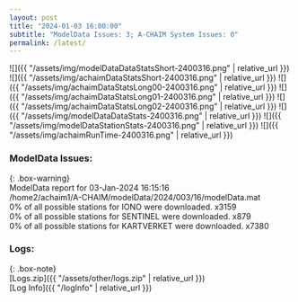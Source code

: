 ```yaml
---
layout: post
title: "2024-01-03 16:00:00"
subtitle: "ModelData Issues: 3; A-CHAIM System Issues: 0"
permalink: /latest/
---
```


![]({{ "/assets/img/modelDataDataStatsShort-2400316.png" | relative_url }})
![]({{ "/assets/img/achaimDataStatsShort-2400316.png" | relative_url }})
![]({{ "/assets/img/achaimDataStatsLong00-2400316.png" | relative_url }})
![]({{ "/assets/img/achaimDataStatsLong01-2400316.png" | relative_url }})
![]({{ "/assets/img/achaimDataStatsLong02-2400316.png" | relative_url }})
![]({{ "/assets/img/modelDataDataStats-2400316.png" | relative_url }})
![]({{ "/assets/img/modelDataStationStats-2400316.png" | relative_url }})
![]({{ "/assets/img/achaimRunTime-2400316.png" | relative_url }})


### ModelData Issues:  
  
{: .box-warning}  
 ModelData report for 03-Jan-2024 16:15:16   
 /home2/achaim1/A-CHAIM/modelData/2024/003/16/modelData.mat   
 0% of all possible stations for IONO were downloaded. x3159   
 0% of all possible stations for SENTINEL were downloaded. x879   
 0% of all possible stations for KARTVERKET were downloaded. x7380   
  


### Logs:  
  
{: .box-note}  
[Logs.zip]({{ "/assets/other/logs.zip" | relative_url }})  
[Log Info]({{ "/logInfo" | relative_url }})  

